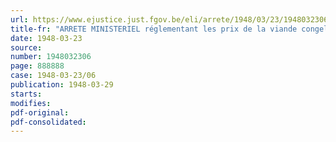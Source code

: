 ```yaml
---
url: https://www.ejustice.just.fgov.be/eli/arrete/1948/03/23/1948032306/justel
title-fr: "ARRETE MINISTERIEL réglementant les prix de la viande congelée et des marchandises destinées à l'alimentation du bétail"
date: 1948-03-23
source:
number: 1948032306
page: 888888
case: 1948-03-23/06
publication: 1948-03-29
starts:
modifies:
pdf-original:
pdf-consolidated:
---
```


